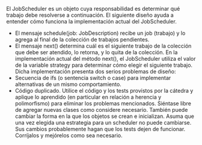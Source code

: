 El JobScheduler es un objeto cuya responsabilidad es determinar qué trabajo debe
resolverse a continuación. El siguiente diseño ayuda a entender cómo funciona la
implementación actual del JobScheduler.

- El mensaje schedule(job: JobDescription) recibe un job (trabajo) y lo agrega al
final de la colección de trabajos pendientes.
- El mensaje next() determina cuál es el siguiente trabajo de la colección que debe ser
atendido, lo retorna, y lo quita de la colección.
En la implementación actual del método next(), el JobScheduler utiliza el valor de la
variable strategy para determinar cómo elegir el siguiente trabajo.
Dicha implementación presenta dos serios problemas de diseño:
- Secuencia de ifs (o sentencia switch o case) para implementar alternativas de un mismo
comportamiento.
- Código duplicado.
Utilice el código y los tests provistos por la cátedra y aplique lo aprendido (en particular en
relación a herencia y polimorfismo) para eliminar los problemas mencionados. Siéntase libre
de agregar nuevas clases como considere necesario. También puede cambiar la forma en la
que los objetos se crean e inicializan. Asuma que una vez elegida una estrategia para un
scheduler no puede cambiarse.
Sus cambios probablemente hagan que los tests dejen de funcionar. Corríjalos y mejórelos
como sea necesario.

